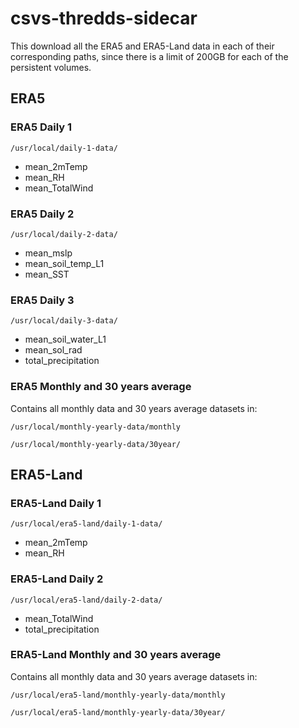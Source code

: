 # csvs-thredds-sidecar

This download all the ERA5 and ERA5-Land data in each of their corresponding paths, since there is a limit of 200GB for each of the persistent volumes.

## ERA5

### ERA5 Daily 1

`/usr/local/daily-1-data/`

- mean_2mTemp
- mean_RH
- mean_TotalWind

### ERA5 Daily 2

`/usr/local/daily-2-data/`

- mean_mslp
- mean_soil_temp_L1
- mean_SST

### ERA5 Daily 3

`/usr/local/daily-3-data/`

- mean_soil_water_L1
- mean_sol_rad
- total_precipitation

### ERA5 Monthly and 30 years average

Contains all monthly data and 30 years average datasets in:

`/usr/local/monthly-yearly-data/monthly`

`/usr/local/monthly-yearly-data/30year/`

## ERA5-Land

### ERA5-Land Daily 1

`/usr/local/era5-land/daily-1-data/`

- mean_2mTemp
- mean_RH

### ERA5-Land Daily 2

`/usr/local/era5-land/daily-2-data/`

- mean_TotalWind
- total_precipitation

### ERA5-Land Monthly and 30 years average

Contains all monthly data and 30 years average datasets in:

`/usr/local/era5-land/monthly-yearly-data/monthly`

`/usr/local/era5-land/monthly-yearly-data/30year/`
